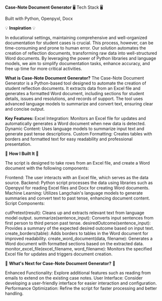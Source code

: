 **Case-Note Document Generator**
🖥️ Tech Stack 🖥️

Built with Python, Openpyxl, Docx

💡 **Inspiration** 💡

In educational settings, maintaining comprehensive and well-organized documentation for student cases is crucial. This process, however, can be time-consuming and prone to human error. Our solution automates the creation of reflection documents, transforming raw data into well-structured Word documents. By leveraging the power of Python libraries and language models, we aim to simplify documentation tasks, enhance accuracy, and free up time for more critical activities.

**What is Case-Note Document Generator?**
The Case-Note Document Generator is a Python-based tool designed to automate the creation of student reflection documents. It extracts data from an Excel file and generates a formatted Word document, including sections for student details, issues and resolutions, and records of support. The tool uses advanced language models to summarize and convert text, ensuring clear and concise output.

**Key Features:**
Excel Integration: Monitors an Excel file for updates and automatically generates a Word document when new data is detected.
Dynamic Content: Uses language models to summarize input text and generate past tense descriptions.
Custom Formatting: Creates tables with borders and formatted text for easy readability and professional presentation.

🔧 **How I Built It** 🔧

The script is designed to take rows from an Excel file, and create a Word document with the following components:

Frontend: The user interacts with an Excel file, which serves as the data source.
Backend: Python script processes the data using libraries such as Openpyxl for reading Excel files and Docx for creating Word documents.
Machine Learning: Utilizes Langchain's language models to generate summaries and convert text to past tense, enhancing document content.
Script Components:

cutPretext(result): Cleans up and extracts relevant text from language model output.
summarize(sentence_input): Converts input sentences from first person to third person past tense.
desiredOutcome(sentence_input): Provides a summary of the expected desired outcome based on input text.
create_borders(table): Adds borders to tables in the Word document for improved readability.
create_word_document(data, filename): Generates a Word document with formatted sections based on the extracted data.
monitor_excel_file(excel_filename, word_filename): Monitors the specified Excel file for updates and triggers document creation.

👀 **What's Next for Case-Note Document Generator?** 👀

Enhanced Functionality: Explore additional features such as reading from emails to extend on the existing case notes.
User Interface: Consider developing a user-friendly interface for easier interaction and configuration.
Performance Optimization: Refine the script for faster processing and better handling.
